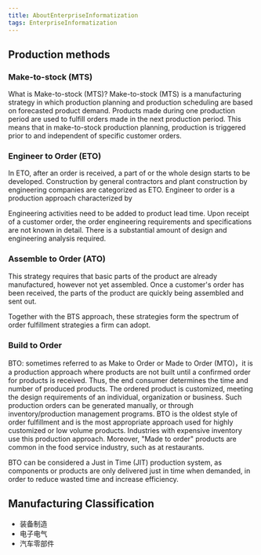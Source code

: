 ```yaml
---
title: AboutEnterpriseInformatization
tags: EnterpriseInformatization
---
```



## Production methods

### Make-to-stock (MTS)

What is Make-to-stock (MTS)?
Make-to-stock (MTS) is a manufacturing strategy in which production planning and production scheduling are based on forecasted product demand. Products made during one production period are used to fulfill orders made in the next production period. This means that in make-to-stock production planning, production is triggered prior to and independent of specific customer orders.

### Engineer to Order (ETO)

In ETO, after an order is received, a part of or the whole design starts to be developed. Construction by general contractors and plant construction by engineering companies are categorized as ETO.
Engineer to order is a production approach characterized by

Engineering activities need to be added to product lead time.
Upon receipt of a customer order, the order engineering requirements and specifications are not known in detail. There is a substantial amount of design and engineering analysis required.

### Assemble to Order (ATO)

This strategy requires that basic parts of the product are already manufactured, however not yet assembled. Once a customer's order has been received, the parts of the product are quickly being assembled and sent out.

Together with the BTS approach, these strategies form the spectrum of order fulfillment strategies a firm can adopt.

### Build to Order

BTO: sometimes referred to as Make to Order or Made to Order (MTO)，it is a production approach where products are not built until a confirmed order for products is received. Thus, the end consumer determines the time and number of produced products. The ordered product is customized, meeting the design requirements of an individual, organization or business. Such production orders can be generated manually, or through inventory/production management programs. BTO is the oldest style of order fulfillment and is the most appropriate approach used for highly customized or low volume products. Industries with expensive inventory use this production approach. Moreover, "Made to order" products are common in the food service industry, such as at restaurants.

BTO can be considered a Just in Time (JIT) production system, as components or products are only delivered just in time when demanded, in order to reduce wasted time and increase efficiency.

## Manufacturing Classification

- 装备制造
- 电子电气
- 汽车零部件
